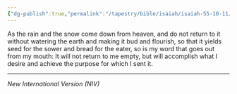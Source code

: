 ```yaml
---
{"dg-publish":true,"permalink":"/tapestry/bible/isaiah/isaiah-55-10-11/","title":"Isaiah 55:10–11","tags":["bible-verse","bible-verse"],"dgHomeLink":true,"dgShowLocalGraph":true,"dgEnableSearch":true}
---
```


As the rain and the snow come down from heaven, and do not return to it without watering the earth and making it bud and flourish, so that it yields seed for the sower and bread for the eater, so is my word that goes out from my mouth: It will not return to me empty, but will accomplish what I desire and achieve the purpose for which I sent it.

---
*New International Version (NIV)*